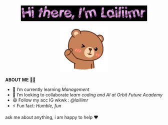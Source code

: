 <p align="center"><a href="https://lailiimr.github.io"><img width="80%" src="text (2).gif" /></a></p>
<p align="center"><a href="https://lailiimr.github.io"><img width="30%" src="bear-hug-unscreen.gif" /></a></p>

**ABOUT ME** 🧚‍♀️
- 🌱 I’m currently learning *Management*
- 👯 I’m looking to collaborate *learn coding and AI at Orbit Future Academy*
- 😄 Follow my acc IG wkwk : *@lailiimr*
- ⚡ Fun fact: *Humble, fun*

ask me about anything, i am happy to help ❤️
